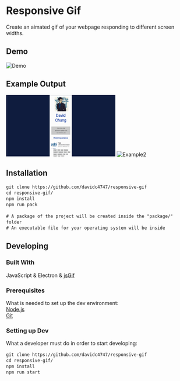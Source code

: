 # Responsive Gif

Create an aimated gif of your webpage responding to different screen widths.


## Demo

<!-- ![Demo](demos/demo2.gif) -->
<img src="demos/demo3_1.gif" alt="Demo" width="700">

## Example Output

<img src="demos/ex1.gif" alt="Example1" width="300">
<img src="demos/ex2.gif" alt="Example2" width="300">  


## Installation

```shell
git clone https://github.com/davidc4747/responsive-gif
cd responsive-gif/
npm install
npm run pack

# A package of the project will be created inside the "package/" folder
# An executable file for your operating system will be inside

```

## Developing

### Built With
JavaScript & Electron & [jsGif](https://github.com/antimatter15/jsgif)

### Prerequisites
What is needed to set up the dev environment:  
[Node.js](https://nodejs.org/en/)  
[Git](https://git-scm.com/)

### Setting up Dev

What a developer must do in order to start developing:

```shell
git clone https://github.com/davidc4747/responsive-gif
cd responsive-gif/
npm install
npm run start
```